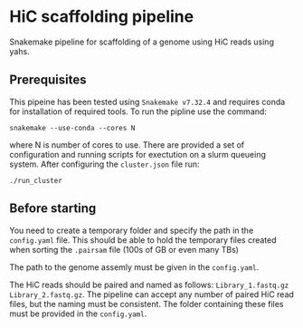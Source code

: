 # HiC scaffolding pipeline

Snakemake pipeline for scaffolding of a genome using HiC reads using yahs.

## Prerequisites

This pipeine has been tested using `Snakemake v7.32.4` and requires conda for installation of required tools. To run the pipline use the command:

`snakemake --use-conda --cores N`

where N is number of cores to use. There are provided a set of configuration and running scripts for exectution on a slurm queueing system. After configuring the `cluster.json` file run:

`./run_cluster`

## Before starting

You need to create a temporary folder and specify the path in the `config.yaml` file. This should be able to hold the temporary files created when sorting the `.pairsam` file (100s of GB or even many TBs)

The path to the genome assemly must be given in the `config.yaml`.

The HiC reads should be paired and named as follows: `Library_1.fastq.gz Library_2.fastq.gz`. The pipeline can accept any number of paired HiC read files, but the naming must be consistent. The folder containing these files must be provided in the `config.yaml`.
